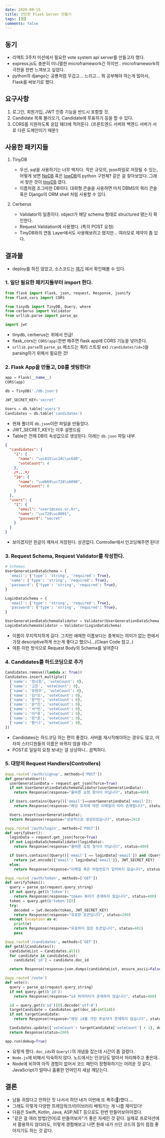 ```yaml
---
date: 2020-09-15
title: 간단한 Flask Server 만들기
tags: [웹]
comments: false
---
```


## 동기

- 리액트 3주차 미션에서 필요한 vote system api server를 만들고자 했다.
- express.js도 충분히 미니멀한 microframework긴 하지만.. microframework의 극한을 한번 느껴보고 싶었다.
- python의 django는 공룡처럼 무겁고... 느리고... 뭐 공부해야 하는게 많아서, Flask를 써보기로 했다.

## 요구사항

1. 로그인, 회원가입, JWT 인증 기능을 반드시 포함할 것.
2. Candidate 목록 불러오기, Candidate에 투표하기 등을 할 수 있다.
3. CORS를 지원하도록 응답 헤더에 적어둔다. (프론트엔드 서버와 백엔드 서버가 서로 다른 도메인이기 때문!)

## 사용한 패키지들

1. TinyDB

   - 우선, sql을 사용하기는 너무 벅차다. 작은 규모의, json파일로 저장될 수 있는, 어떻게 보면 [NeDB](https://github.com/louischatriot/nedb) 혹은 [lowDB](https://github.com/typicode/lowdb)의 python 구현체? 같은 걸 찾아보았다. 그래서 찾은 것이 [tinyDB](https://tinydb.readthedocs.io/en/latest/) 였다.
   - 이름처럼 조그마한 DB이다. 대화형 콘솔을 사용하면 마치 DBMS의 쿼리 콘솔 혹은 Django의 ORM shell 처럼 사용할 수 있다.

2. Cerberus
   - Validator의 일종이다. object가 해당 schema 형태로 structured 됐는지 확인한다.
   - Request Validation에 사용했다. (특히 POST 요청)
   - TinyDB와의 연동 Layer에서도 사용해보려고 했지만... 여러모로 제약이 좀 있다.

## 결과물

- deploy를 하진 않았고, 소스코드는 [여기](https://github.com/sebastianrcnt/ceos-vote) 에서 확인해볼 수 있다.

### 1. 일단 필요한 패키지들부터 import 한다.

```python
from flask import Flask, json, request, Response, jsonify
from flask_cors import CORS

from tinydb import TinyDB, Query, where
from cerberus import Validator
from urllib.parse import parse_qs

import jwt
```

- tinydb, cerberus는 위에서 언급!
- flask_cors는 `CORS(app)`한번 해주면 flask app에 CORS 기능을 넣어준다.
- `urllib.parse`의 `parse_qs` 메소드는 쿼리 스트링 ex) `/candidates?id=3`을 parsing하기 위해서 필요한 것!

### 2. Flask App을 만들고, DB를 셋팅한다!

```python
app = Flask(__name__)
CORS(app)

db = TinyDB('./db.json')

JWT_SECRET_KEY='secret'

Users = db.table('users')
Candidates = db.table('candidates')
```

- 현재 폴더의 `db.json`이란 파일을 만들었다.
- JWT_SECRET_KEY는 이후 설명드림
- Table은 전체 DB의 속성값으로 생성된다. 아래는 `db.json` 파일 내부.

```json
{
  "candidates": {
    "1": {
      "name": "\uc815\uc2dc\uc6d0",
      "voteCount": 4
    },
    /*...*/
    "10": {
      "name": "\ud669\uc720\ub098",
      "voteCount": 0
    }
  },
  "users": {
    "1": {
      "email": "user1@ceos.or.kr",
      "name": "\uc720\uc8001",
      "password": "secret"
    }
  }
}
```

- 보이겠지만 한글이 깨져서 저장된다. 상관없다. Controller에서 인코딩해주면 된다!

### 3. Request Schema, Request Validator를 작성한다.

```python
# Schemas
UserGenerationDataSchema = {
  'email': {'type': 'string', 'required': True},
  'name': {'type': 'string', 'required': True},
  'password': {'type': 'string', 'required': True},
}

LoginDataSchema = {
  'email': {'type': 'string', 'required': True},
  'password': {'type': 'string', 'required': True},
}

UserGenerationDataSchemaValidator = Validator(UserGenerationDataSchema)
LoginDataSchemaValidator = Validator(LoginDataSchema)
```

- 이름이 무지막지하게 길다. 그치만 애매한 이름보다는 중복되는 의미가 없는 한에서 가장 descriptive하게 쓰는게 좋다고 했으니...(Clean Code 참고..)
- 여튼 이런 방식으로 Request Body의 Schema를 넣어준다

### 4. Candidates를 하드코딩으로 추가

```python
Candidates.remove((lambda x: True))
Candidates.insert_multiple([
  {'name': '정시원', 'voteCount': 0},
  {'name': '고은', 'voteCount': 0},
  {'name': '유현우', 'voteCount': 0},
  {'name': '김*오', 'voteCount': 0},
  {'name': '문*빈', 'voteCount': 0},
  {'name': '문*진', 'voteCount': 0},
  {'name': '서*빈', 'voteCount': 0},
  {'name': '이*용', 'voteCount': 0},
  {'name': '장*훈', 'voteCount': 0},
  {'name': '황*나', 'voteCount': 0},
])
```

- Candidates는 하드코딩 하는 편이 좋겠다. 서버를 재시작해야하는 경우도 많고, 어차피 스터디원들의 이름은 바뀌지 않을 테니?
- POST로 일일히 요청 보내는 걸 상상하니.. 끔찍하다.

### 5. 대망의 Request Handlers(Controllers)

```python
@app.route('/auth/signup', methods=['POST'])
def generateUser():
  userGenerationData = request.get_json(force=True)
  if not UserGenerationDataSchemaValidator(userGenerationData):
    return Response(response="올바른 요청 형식이 아닙니다", status=400)

  if Users.contains(Query()['email']==userGenerationData['email']):
    return Response(response="해당 유저에 대한 이메일이 이미 존재합니다", status=403)

  Users.insert(userGenerationData);
  return Response(response="성공적으로 생성되었습니다", status=201)

@app.route('/auth/login', methods=['POST'])
def verifyUser():
  loginData = request.get_json(force=True)
  if not LoginDataSchemaValidator(loginData):
    return Response(response="올바른 요청 형식이 아닙니다", status=400)

  if Users.contains((Query()['email'] == loginData['email']) and (Query()['password'] == loginData['password'])):
    return jwt.encode({'email': loginData['email']}, JWT_SECRET_KEY)
  else:
    return Response(response="이메일 혹은 비밀번호가 일치하지 않습니다", status=404)

@app.route('/auth/token', methods=['GET'])
def verifyToken():
  query = parse_qs(request.query_string)
  if not query.get(b'token'):
    return Response(response="token 쿼리가 존재하지 않습니다", status=400)
  token = query.get(b'token')[0]
  try:
    decoded = jwt.decode(token, JWT_SECRET_KEY)
    return Response(response="유효한 토큰입니다", status=200)
  except Exception as e:
    print(e)
    return Response(response="유효하지 않은 토큰입니다", status=401)
    pass

@app.route('/candidates', methods=['GET'])
def getAllCandidates():
  candidateList = Candidates.all()
  for candidate in candidateList:
    candidate['id'] = candidate.doc_id

  return Response(response=json.dumps(candidateList, ensure_ascii=False), mimetype="application/json")

@app.route('/vote')
def vote():
  query = parse_qs(request.query_string)
  if not query.get(b'id'):
    return Response(response="id 파라미터가 존재하지 않습니다", status=400)

  id = query.get(b'id')[0].decode('utf-8')
  targetCandidate = Candidates.get(doc_id=int(id))
  if not targetCandidate:
    return Response(response="해당 id를 가진 후보자가 존재하지 않습니다", status=404)

  Candidates.update({'voteCount': targetCandidate['voteCount'] + 1}, doc_ids=[int(id)])
  return Response(status=200)

app.run(debug=True)
```

- 요렇게 짰다. `doc_ids`와 `Query()`의 개념을 잡는데 시간이 좀 걸렸다.
- `Node.js`에 비해서 익숙하지 않다. 노드에서는 인코딩도 알아서 처리해주고 좋은데..
- Node에 비하여 아직 경험이 없어서 코드 패턴이 정형화하기는 어려운 것 같다. JavaScript가 얼마나 훌륭한 언어인지 새삼 깨닫는다.

## 결론

- 남들 귀찮다고 안하던 짓 나서서 하던 내가 이번에 또 폭주(🚂)했다....
- 그래도 이렇게 다양한 프레임워크/라이브러리 배워가는 게 나름 재미있다!
- 다음은 Swift, Kotlin, Java, ASP.NET 등으로도 한번 만들어보아야겠다.
- "같은 걸 여러 방법(언어)로 만들어보자"가 좋은 자세인 것 같다. 실제로 프로덕션에서 활용하지 않더라도, 이렇게 경험해보고 나면 원래 내가 쓰던 코드의 질이 점점 좋아지기도 하는 것 같다.
